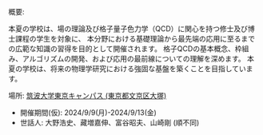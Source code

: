 概要: 

本夏の学校は、場の理論及び格子量子色力学（QCD）に関心を持つ修士及び博士課程の学生を対象に、
本分野における基礎理論から最先端の応用に至るまでの広範な知識の習得を目的として開催されます。
格子QCDの基本概念、枠組み、アルゴリズムの開発、および応用の最前線についての理解を深めます。
本夏の学校は、将来の物理学研究における強固な基盤を築くことを目指しています。

場所: [筑波大学東京キャンパス (東京都文京区大塚)](https://www.office.otsuka.tsukuba.ac.jp/)

- 開催期間(仮): 2024/9/9(月)-2024/9/13(金)
- 世話人: 大野浩史、藏増嘉伸、富谷昭夫、山崎剛 (順不同)

